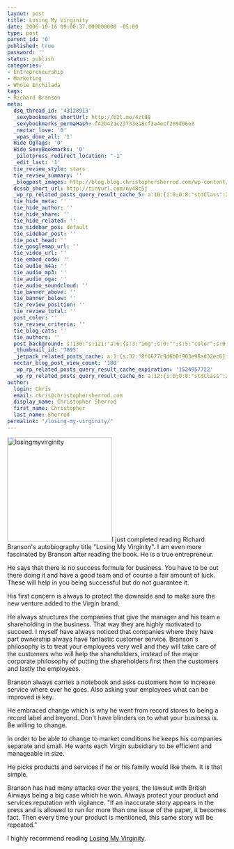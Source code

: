 ```yaml
---
layout: post
title: Losing My Virginity
date: 2006-10-16 09:00:37.000000000 -05:00
type: post
parent_id: '0'
published: true
password: ''
status: publish
categories:
- Entrepreneurship
- Marketing
- Whole Enchilada
tags:
- Richard Branson
meta:
  dsq_thread_id: '43128913'
  _sexybookmarks_shortUrl: http://b2l.me/4zt98
  _sexybookmarks_permaHash: f42b421c23733ea8cf3a4ecf209d06e2
  _nectar_love: '0'
  _wpas_done_all: '1'
  Hide OgTags: '0'
  Hide SexyBookmarks: '0'
  _pilotpress_redirect_location: "-1"
  _edit_last: '1'
  tie_review_style: stars
  tie_review_summary: ''
  _blogpost_images: http://blog.blog.christophersherrod.com/wp-content/uploads/images/video1.jpg
  dcssb_short_url: http://tinyurl.com/ny48c5j
  _wp_rp_related_posts_query_result_cache_5: a:10:{i:0;O:8:"stdClass":2:{s:7:"post_id";s:4:"6806";s:5:"score";s:17:"75.98439273033289";}i:1;O:8:"stdClass":2:{s:7:"post_id";s:4:"6817";s:5:"score";s:17:"60.65092493353415";}i:2;O:8:"stdClass":2:{s:7:"post_id";s:4:"6684";s:5:"score";s:17:"60.65092493353415";}i:3;O:8:"stdClass":2:{s:7:"post_id";s:2:"36";s:5:"score";s:18:"26.741943528118192";}i:4;O:8:"stdClass":2:{s:7:"post_id";s:4:"6880";s:5:"score";s:18:"17.028063517549047";}i:5;O:8:"stdClass":2:{s:7:"post_id";s:3:"310";s:5:"score";s:18:"15.357420179109035";}i:6;O:8:"stdClass":2:{s:7:"post_id";s:4:"6757";s:5:"score";s:18:"15.333467796798736";}i:7;O:8:"stdClass":2:{s:7:"post_id";s:1:"5";s:5:"score";s:17:"13.45121076911529";}i:8;O:8:"stdClass":2:{s:7:"post_id";s:4:"2282";s:5:"score";s:16:"12.8518942420942";}i:9;O:8:"stdClass":2:{s:7:"post_id";s:4:"1438";s:5:"score";s:18:"12.640280552850768";}}
  tie_hide_meta: ''
  tie_hide_author: ''
  tie_hide_share: ''
  tie_hide_related: ''
  tie_sidebar_pos: default
  tie_sidebar_post: ''
  tie_post_head: ''
  tie_googlemap_url: ''
  tie_video_url: ''
  tie_embed_code: ''
  tie_audio_m4a: ''
  tie_audio_mp3: ''
  tie_audio_oga: ''
  tie_audio_soundcloud: ''
  tie_banner_above: ''
  tie_banner_below: ''
  tie_review_position: ''
  tie_review_total: ''
  post_color: ''
  tie_review_criteria: ''
  tie_blog_cats: ''
  tie_authors: ''
  post_background: s:130:"s:121:"a:6:{s:3:"img";s:0:"";s:5:"color";s:0:"";s:6:"repeat";s:0:"";s:10:"attachment";s:0:"";s:3:"hor";s:0:"";s:3:"ver";s:0:"";}";";
  _thumbnail_id: '7095'
  _jetpack_related_posts_cache: a:1:{s:32:"8f6677c9d6b0f903e98ad32ec61f8deb";a:2:{s:7:"expires";i:1488834216;s:7:"payload";a:3:{i:0;a:1:{s:2:"id";i:160;}i:1;a:1:{s:2:"id";i:1176;}i:2;a:1:{s:2:"id";i:1411;}}}}
  nectar_blog_post_view_count: '180'
  _wp_rp_related_posts_query_result_cache_expiration: '1524957722'
  _wp_rp_related_posts_query_result_cache_6: a:12:{i:0;O:8:"stdClass":2:{s:7:"post_id";s:4:"6806";s:5:"score";s:18:"136.90450996192726";}i:1;O:8:"stdClass":2:{s:7:"post_id";s:4:"6817";s:5:"score";s:18:"109.52235129537715";}i:2;O:8:"stdClass":2:{s:7:"post_id";s:4:"1038";s:5:"score";s:18:"63.769522480726714";}i:3;O:8:"stdClass":2:{s:7:"post_id";s:4:"1210";s:5:"score";s:17:"62.59391974770134";}i:4;O:8:"stdClass":2:{s:7:"post_id";s:4:"1801";s:5:"score";s:17:"60.58356920952811";}i:5;O:8:"stdClass":2:{s:7:"post_id";s:3:"431";s:5:"score";s:17:"51.84118274121791";}i:6;O:8:"stdClass":2:{s:7:"post_id";s:4:"1179";s:5:"score";s:18:"45.926283676530375";}i:7;O:8:"stdClass":2:{s:7:"post_id";s:4:"1411";s:5:"score";s:17:"38.00001129281629";}i:8;O:8:"stdClass":2:{s:7:"post_id";s:3:"657";s:5:"score";s:17:"36.65495550600969";}i:9;O:8:"stdClass":2:{s:7:"post_id";s:4:"6880";s:5:"score";s:18:"31.562035479492067";}i:10;O:8:"stdClass":2:{s:7:"post_id";s:4:"1309";s:5:"score";s:18:"29.466137165526792";}i:11;O:8:"stdClass":2:{s:7:"post_id";s:1:"5";s:5:"score";s:18:"27.644473628736492";}}
author:
  login: Chris
  email: chris@christophersherrod.com
  display_name: Christopher Sherrod
  first_name: Christopher
  last_name: Sherrod
permalink: "/losing-my-virginity/"
---
```

<p><img class="size-full wp-image-7095 alignright" alt="losingmyvirginity" src="{{ site.baseurl }}/posts/2006/10/losingmyvirginity1.jpg" width="240" height="240" />I just completed reading Richard Branson's autobiography title "Losing My Virginity". I am even more fascinated by Branson after reading the book. He is a true entrepreneur.</p>
<p>He says that there is no success formula for business. You have to be out there doing it and have a good team and of course a fair amount of luck. These will help in you being successful but do not guarantee it.</p>
<p>His first concern is always to protect the downside and to make sure the new venture added to the Virgin brand.</p>
<p>He always structures the companies that give the manager and his team a shareholding in the business. That way they are highly motivated to succeed. I myself have always noticed that companies where they have part ownership always have fantastic customer service. Branson's philosophy is to treat your employees very well and they will take care of the customers who will help the shareholders, instead of the major corporate philosophy of putting the shareholders first then the customers and lastly the employees.</p>
<p>Branson always carries a notebook and asks customers how to increase service where ever he goes. Also asking your employees what can be improved is key.</p>
<p>He embraced change which is why he went from record stores to being a record label and beyond. Don't have blinders on to what your business is. Be willing to change.</p>
<p>In order to be able to change to market conditions he keeps his companies separate and small. He wants each Virgin subsidiary to be efficient and manageable in size.</p>
<p>He picks products and services if he or his family would like them. It is that simple.</p>
<p>Branson has had many attacks over the years, the lawsuit with British Airways being a big case which he won. Always protect your product and services reputation with vigilance. "If an inaccurate story appears in the press and is allowed to run for more than one issue of the paper, it becomes fact. Then every time your product is mentioned, this same story will be repeated."</p>
<p>I highly recommend reading <a href="http://www.amazon.com/Losing-My-Virginity-Richard-Branson/dp/0753506483/sr=8-2/qid=1160930413/ref=pd_bbs_sr_2/002-8949245-9650441?ie=UTF8">Losing My Virginity</a>.</p>
